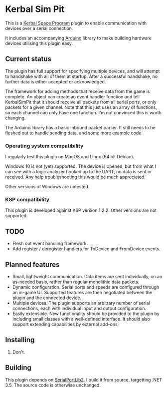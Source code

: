 # Kerbal Sim Pit

This is a [Kerbal Space Program](https://kerbalspaceprogram.com/) plugin
to enable communication with devices over a serial connection.

It includes an accompanying [Arduino](https://www.arduino.cc/) library to
make building hardware devices utilising this plugin easy.

## Current status

The plugin has full support for specifying multiple devices, and will
attempt to handshake with all of them at startup. After a successful
handshake, no further data is either accepted or acknowledged.

The framework for adding methods that receive data from the game is complete.
An object can create an event handler function and tell KerbalSimPit that it
should receive all packets from all serial ports, or only packets for a
given channel. Note that this just uses an array of functions, so each
channel can only have one function. I'm not convinced this is worth changing.

The Arduino library has a basic inbound packet parser. It still needs to be
fleshed out to handle sending data, and some more example code.

### Operating system compatibility

I regularly test this plugin on MacOS and Linux (64 bit Debian).

Windows 10 is not (yet) supported. The device is opened, but from what I
can see with a logic analyzer hooked up to the UART, no data is sent or
received. Any help troubleshooting this would be much appreciated.

Other versions of Windows are untested.

### KSP compatibility

This plugin is developed against KSP version 1.2.2. Other versions are not
supported.

## TODO

* Flesh out event handling framework.
* Add register / deregister handlers for ToDevice and FromDevice events.

## Planned features

* Small, lightweight communication. Data items are sent individually, on
an as-needed basis, rather than regular monolithic data packets.
* Dynamic configuration. Serial ports and speeds are configured through an
in-game UI. Supported features are then negotiated between the plugin and
the connected device.
* Multiple devices. The plugin supports an arbitrary number of serial
connections, each with individual input and output configuration.
* Easily extensible. New functionality should be provided to the plugin by
including small classes with a well-defined interface. It should also
support extending capabilities by external add-ons.

## Installing

1. Don't.

## Building

This plugin depends on
[SerialPortLib2](https://github.com/JTrotta/SerialPortLib2). I build it
from source, targetting .NET 3.5. The source code is otherwise unchanged.
